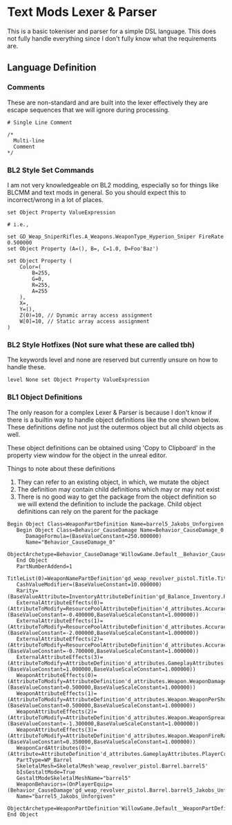 # Text Mods Lexer & Parser

This is a basic tokeniser and parser for a simple DSL language. This does not fully handle everything
since I don't fully know what the requirements are.

## Language Definition

### Comments

These are non-standard and are built into the lexer effectively they are escape sequences that we 
will ignore during processing.

```text
# Single Line Comment

/*
  Multi-line
  Comment
*/

```

### BL2 Style Set Commands

I am not very knowledgeable on BL2 modding, especially so for things like BLCMM and text mods in
general. So you should expect this to incorrect/wrong in a lot of places.

```text
set Object Property ValueExpression

# i.e.,

set GD_Weap_SniperRifles.A_Weapons.WeaponType_Hyperion_Sniper FireRate 0.500000
set Object Property (A=(), B=, C=1.0, D=Foo'Baz')

set Object Property (
    Color=(
        B=255,
        G=0,
        R=255,
        A=255
    ),
    X=,
    Y=(),
    Z(0)=10, // Dynamic array access assignment
    W[0]=10, // Static array access assignment
)
```

### BL2 Style Hotfixes (Not sure what these are called tbh)

The keywords level and none are reserved but currently unsure on how to handle these.

```text
level None set Object Property ValueExpression
```

### BL1 Object Definitions

The only reason for a complex Lexer & Parser is because I don't know if there is a builtin way to
handle object definitions like the one shown below. These definitions define not just the outermos 
object but all child objects as well.

These object definitions can be obtained using 'Copy to Clipboard' in the property view window for
the object in the unreal editor.

Things to note about these definitions
1. They can refer to an existing object, in which, we mutate the object
2. The definition may contain child definitions which may or may not exist
3. There is no good way to get the package from the object definition so we will extend the 
    definition to include the package. Child object definitions can rely on the parent for the package

```text
Begin Object Class=WeaponPartDefinition Name=barrel5_Jakobs_Unforgiven
   Begin Object Class=Behavior_CauseDamage Name=Behavior_CauseDamage_0
      DamageFormula=(BaseValueConstant=250.000000)
      Name="Behavior_CauseDamage_0"
      ObjectArchetype=Behavior_CauseDamage'WillowGame.Default__Behavior_CauseDamage'
   End Object
   PartNumberAddend=1
   TitleList(0)=WeaponNamePartDefinition'gd_weap_revolver_pistol.Title.TitleM_Jakobs1_Unforgiven'
   CashValueModifier=(BaseValueConstant=10.000000)
   Rarity=(BaseValueAttribute=InventoryAttributeDefinition'gd_Balance_Inventory.Rarity_Weapon.WeaponPartRarity1_Common')
   ExternalAttributeEffects(0)=(AttributeToModify=ResourcePoolAttributeDefinition'd_attributes.AccuracyResourcePool.AccuracyMaxValue',BaseModifierValue=(BaseValueConstant=-0.400000,BaseValueScaleConstant=1.000000))
   ExternalAttributeEffects(1)=(AttributeToModify=ResourcePoolAttributeDefinition'd_attributes.AccuracyResourcePool.AccuracyMinValue',BaseModifierValue=(BaseValueConstant=-2.000000,BaseValueScaleConstant=1.000000))
   ExternalAttributeEffects(2)=(AttributeToModify=ResourcePoolAttributeDefinition'd_attributes.AccuracyResourcePool.AccuracyOnIdleRegenerationRate',BaseModifierValue=(BaseValueConstant=-0.700000,BaseValueScaleConstant=1.000000))
   ExternalAttributeEffects(3)=(AttributeToModify=AttributeDefinition'd_attributes.GameplayAttributes.PlayerCriticalHitBonus',ModifierType=MT_PreAdd,BaseModifierValue=(BaseValueConstant=1.000000,BaseValueScaleConstant=1.000000))
   WeaponAttributeEffects(0)=(AttributeToModify=AttributeDefinition'd_attributes.Weapon.WeaponDamage',BaseModifierValue=(BaseValueConstant=0.500000,BaseValueScaleConstant=1.000000))
   WeaponAttributeEffects(1)=(AttributeToModify=AttributeDefinition'd_attributes.Weapon.WeaponPerShotAccuracyImpulse',BaseModifierValue=(BaseValueConstant=0.500000,BaseValueScaleConstant=1.000000))
   WeaponAttributeEffects(2)=(AttributeToModify=AttributeDefinition'd_attributes.Weapon.WeaponSpread',BaseModifierValue=(BaseValueConstant=-1.300000,BaseValueScaleConstant=1.000000))
   WeaponAttributeEffects(3)=(AttributeToModify=AttributeDefinition'd_attributes.Weapon.WeaponFireRate',BaseModifierValue=(BaseValueConstant=0.350000,BaseValueScaleConstant=1.000000))
   WeaponCardAttributes(0)=(Attribute=AttributeDefinition'd_attributes.GameplayAttributes.PlayerCriticalHitBonus',PriorityIncrease=3.000000)
   PartType=WP_Barrel
   SkeletalMesh=SkeletalMesh'weap_revolver_pistol.Barrel.barrel5'
   bIsGestaltMode=True
   GestaltModeSkeletalMeshName="barrel5"
   WeaponBehaviors=(OnPlayerEquip=(Behavior_CauseDamage'gd_weap_revolver_pistol.Barrel.barrel5_Jakobs_Unforgiven:Behavior_CauseDamage_0'))
   Name="barrel5_Jakobs_Unforgiven"
   ObjectArchetype=WeaponPartDefinition'WillowGame.Default__WeaponPartDefinition'
End Object
```